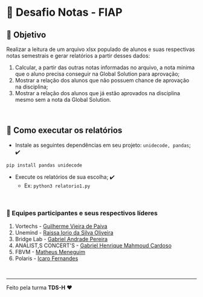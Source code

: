# 🔎 Desafio Notas - FIAP

## 🎯 Objetivo
Realizar a leitura de um arquivo xlsx populado de alunos e suas respectivas notas semestrais e gerar relatórios a partir desses dados:

1. Calcular, a partir das outras notas informadas no arquivo, a nota mínima que o aluno precisa conseguir na Global Solution para aprovação;
2. Mostrar a relação dos alunos que não possuem chance de aprovação na disciplina;
3. Mostrar a relação dos alunos que já estão aprovados na disciplina mesmo sem a nota da Global Solution.

<br />

## 🤔 Como executar os relatórios
- Instale as seguintes dependências em seu projeto: `unidecode, pandas`; ✔️
```shell
pip install pandas unidecode
```
- Execute os relatórios de sua escolha; ✔️
  - Ex: `python3 relatorio1.py`

<br />

### 👔 Equipes participantes e seus respectivos líderes
1. Vortechs - [Guilherme Vieira de Paiva](https://github.com/GuiVPW)
2. Unemind - [Raissa Iorio da Silva Oliveira](https://github.com/raiychibi)
3. Bridge Lab - [Gabriel Andrade Pereira](https://github.com/Gabriel300p)
4. ANALIST,S CONCERT'S - [Gabriel Henrique Mahmoud Cardoso]()
5. FBVM - [Matheus Meneguim](https://github.com/MathMeneguim)
6. Polaris - [Icaro Fernandes](https://github.com/gurgelt)

<br />

----

Feito pela turma **TDS-H** ❤️
